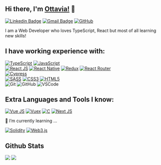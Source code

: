 ## Hi there, I'm [Ottavia!](https://github.com/vgnttv) 👋

[![Linkedin Badge](https://img.shields.io/badge/-ottaviavignani-blue?style=flat-square&logo=Linkedin&logoColor=white&link=https://www.linkedin.com/in/ottavia-vignani/)](https://www.linkedin.com/in/ottavia-vignani/)
[![Gmail Badge](https://img.shields.io/badge/-o.vignani@gmail.com-c14438?style=flat-square&logo=Gmail&logoColor=white&link=mailto:o.vignani@gmail.com)](mailto:o.vignani@gmail.com) [![GitHub](https://img.shields.io/github/followers/vgnttv?label=follow&style=social)](https://github.com/vgnttv)


I am a Web Developer who loves TypeScript, React but most of all learning new skills!
<br>

## I have working experience with:
[![TypeScript](https://img.shields.io/badge/-TypeScript-black?style=flat-square&logo=typescript)](https://www.typescriptlang.org/docs/)
  [![JavaScript](https://img.shields.io/badge/-JavaScript-black?style=flat-square&logo=javascript)](https://devdocs.io/javascript/)
  <br>
  [![React JS](https://img.shields.io/badge/-React.js-black?style=flat-square&logo=react)](https://reactjs.org/docs/hello-world.html)
  [![React Native](https://img.shields.io/badge/-ReactNative-black?style=flat-square&logo=react)](https://reactnative.dev/docs/getting-started)
  [![Redux](https://img.shields.io/badge/-Redux-black?style=flat-square&logo=redux)](https://redux.js.org/)
  [![React Router](https://img.shields.io/badge/-ReactRouter-black?style=flat-square&logo=react-router)](https://reactrouter.com/web/guides/quick-start)
  <br>
  [![Cypress](https://img.shields.io/badge/-Cypress-black?style=flat-square&logo=cypress)](https://docs.cypress.io/guides/overview/why-cypress.html#In-a-nutshell)
<br>
  [![SASS](https://img.shields.io/badge/-Sass-563D7C?style=flat-square&logo=sass)](https://sass-lang.com/documentation)
  [![CSS3](https://img.shields.io/badge/-CSS3-1572B6?style=flat-square&logo=css3)](https://devdocs.io/css/)
  [![HTML5](https://img.shields.io/badge/-HTML5-E34F26?style=flat-square&logo=html5&logoColor=white)](https://devdocs.io/html/)
<br>
  ![Git](https://img.shields.io/badge/-Git-black?style=flat-square&logo=git)
  ![GitHub](https://img.shields.io/badge/-GitHub-181717?style=flat-square&logo=github)
  ![VSCode](https://img.shields.io/badge/-VS_Code-007ACC?style=flat-square&logo=visual-studio-code)   

## Extra Languages and Tools I know:
  [![Vue JS](https://img.shields.io/badge/-Vue.js-black?style=flat-square&logo=vuejs)](https://vuejs.org/v2/guide/)
  [![Vuex](https://img.shields.io/badge/-Vuex-black?style=flat-square&logo=vue)](https://vuex.vuejs.org/)
  [![C](https://img.shields.io/badge/-black?logo=c%2B%2B&style=flat-square)](https://devdocs.io/c/)
  [![Next JS](https://img.shields.io/badge/Next-black?style=for-the-badge&logo=next.js&logoColor=white)](https://nextjs.org/)


  
  🌱 I’m currently learning ... 
  
  [![Solidity](https://img.shields.io/badge/Solidity-%23363636.svg?style=for-the-badge&logo=solidity&logoColor=white)](https://docs.soliditylang.org/en/v0.8.16/)
  [![Web3.js](https://img.shields.io/badge/web3.js-F16822?style=for-the-badge&logo=web3.js&logoColor=white)](https://web3js.readthedocs.io/en/v1.7.5/)

## Github Stats
<img src="https://github-readme-stats.vercel.app/api?username=vgnttv&theme=dark&hide_title=true&hide_border=true&show_icons=true&count_private=true&hide=stars,issues" > <img src="https://github-readme-stats.vercel.app/api/top-langs/?username=vgnttv&layout=compact&theme=dark&hide_title=true&hide_border=true&langs_count=10" >

<!--
How to add a README to your GitHub profile.:

This is how it works:

Create a repo with your github username (e.g. https://github.com/vgnttv/vgnttv)
Create a README.md file inside the repo
Add content, e.g. a banner, links and an introduction text, and commit the file
git push your changes.
That's it. 🚀
-->